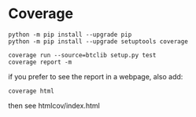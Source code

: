 # Coverage

```shell
python -m pip install --upgrade pip
python -m pip install --upgrade setuptools coverage

coverage run --source=btclib setup.py test
coverage report -m
```

if you prefer to see the report in a webpage, also add:

```shell
coverage html
```

then see htmlcov/index.html
